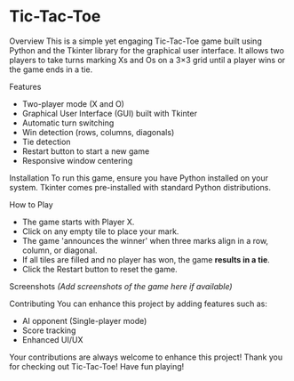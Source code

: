 # Tic-Tac-Toe

Overview
This is a simple yet engaging Tic-Tac-Toe game built using Python and the Tkinter library for the graphical user interface. It allows two players to take turns marking Xs and Os on a 3×3 grid until a player wins or the game ends in a tie.

Features
- Two-player mode (X and O)
- Graphical User Interface (GUI) built with Tkinter
- Automatic turn switching
- Win detection (rows, columns, diagonals)
- Tie detection
- Restart button to start a new game
- Responsive window centering

Installation
To run this game, ensure you have Python installed on your system. Tkinter comes pre-installed with standard Python distributions.

How to Play
- The game starts with Player X.
- Click on any empty tile to place your mark.
- The game 'announces the winner' when three marks align in a row, column, or diagonal.
- If all tiles are filled and no player has won, the game **results in a tie**.
- Click the Restart button to reset the game.

Screenshots
*(Add screenshots of the game here if available)*

Contributing
You can enhance this project by adding features such as:
- AI opponent (Single-player mode)
- Score tracking
- Enhanced UI/UX

Your contributions are always welcome to enhance this project!
Thank you for checking out Tic-Tac-Toe! Have fun playing! 




